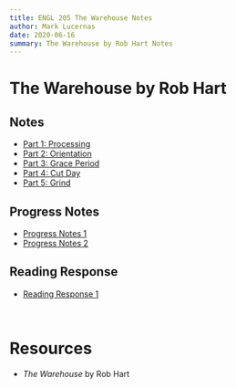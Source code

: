 ```yaml
---
title: ENGL 205 The Warehouse Notes
author: Mark Lucernas
date: 2020-06-16
summary: The Warehouse by Rob Hart Notes
---
```



# The Warehouse by Rob Hart

## Notes

  - [Part 1: Processing](notes/part-1)
  - [Part 2: Orientation](notes/part-2)
  - [Part 3: Grace Period](notes/part-3)
  - [Part 4: Cut Day](notes/part-4)
  - [Part 5: Grind](notes/part-5)


## Progress Notes

  - [Progress Notes 1](file:../../../../../files/summer-2020/ENGL-205/progress-notes/progress_notes_1.docx)
  - [Progress Notes 2](file:../../../../../files/summer-2020/ENGL-205/progress-notes/progress_notes_2.docx)


## Reading Response

  - [Reading Response 1](file:../../../../../files/summer-2020/ENGL-205/reading-response/reading_response_1.docx)


<br>

# Resources

  - _The Warehouse_ by Rob Hart


